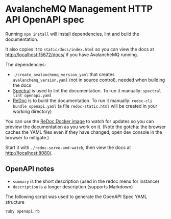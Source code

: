 # AvalancheMQ Management HTTP API OpenAPI spec

Running `npm install` will install dependencies, lint and build the documentation.

It also copies it to `static/docs/index.html` so you can view the docs at [http://localhost:15672/docs/](http://localhost:15672/docs/) if you have AvalancheMQ running.

The dependencies:

* `./create_avalanchemq_version_yaml` that creates `avalanchemq_version.yaml` (not in source control), needed when building the docs
* [Spectral] is used to lint the documentation. To run it manually: `spectral lint openapi.yaml`
* [ReDoc] is to build the documentation.
  To run it manually: `redoc-cli bundle openapi.yaml` (a file `redoc-static.html` will be created in your working directory)

You can use the [ReDoc Docker image] to watch for updates so you can preview the documentation as you work on it. (Note the gotcha: the browser caches the YAML files even if they have changed, open dev console in the browser to mitigate.)

Start it with `./redoc-serve-and-watch`, then view the docs at [http://localhost:8080/](http://localhost:8080/).

## OpenAPI notes

* `summary` is the short description (used in the redoc menu for instance)
* `description` is a longer description (supports Markdown)

The following script was used to generate the OpenAPI Spec YAML structure

    ruby openapi.rb

[Spectral]: https://github.com/stoplightio/spectral
[ReDoc]: https://github.com/Redocly/redoc
[ReDoc Docker image]: https://github.com/Redocly/redoc/tree/master/config/docker#official-redoc-docker-image
